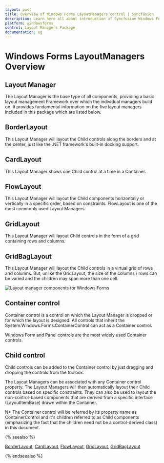 ```yaml
---
layout: post
title: Overview of Windows Forms LayoutManagers control | Syncfusion
description: Learn here all about introduction of Syncfusion Windows Forms LayoutManagers control, its elements and more details.
platform: windowsforms
control: Layout Managers Package
documentation: ug
---
```

# Windows Forms LayoutManagers Overview

## Layout Manager

The Layout Manager is the base type of all components, providing a basic layout management Framework over which the individual managers build on. It provides fundamental information on the five layout managers included in this package which are listed below.

## BorderLayout

This Layout Manager will layout the Child controls along the borders and at the center, just like the .NET framework's built-in docking support.

## CardLayout

This Layout Manager shows one Child control at a time in a Container.

## FlowLayout

This Layout Manager will layout the Child components horizontally or vertically in a specific order, based on constraints. FlowLayout is one of the most commonly used Layout Managers.

## GridLayout

This Layout Manager will layout Child controls in the form of a grid containing rows and columns.

## GridBagLayout

This Layout Manager will layout the Child controls in a virtual grid of rows and columns. But, unlike the GridLayout, the size of the columns / rows can be varied and the children may span more than one cell.

![Layout manager components for Windows Forms](Overview_images/Overview_img1.jpeg)

## Container control

Container control is a control on which the Layout Manager is dropped or for which the layout is designed. All controls that inherit the System.Windows.Forms.ContainerControl can act as a Container control.

Windows Form and Panel controls are the most widely used Container controls.

## Child control

Child controls can be added to the Container control by just dragging and dropping the controls from the toolbox.

The Layout Managers can be associated with any Container control property. The Layout Managers will then automatically layout their Child controls based on specific constraints. They can also be used to layout the non-control-based components that are derived from a specific interface (LayoutItemBase) drawn within the Container.

N> The Container control will be referred by its property name as ContainerControl and it's children referred to as Child components (emphasizing the fact that the children need not be a control-derived class) in this document.

{% seealso %}

[BorderLayout](/windowsforms/layoutmanagers/borderlayout), [CardLayout](/windowsforms/layoutmanagers/cardlayout), [FlowLayout](/windowsforms/layoutmanagers/flowlayout), [GridLayout](/windowsforms/layoutmanagers/gridlayout), [GridBagLayout](/windowsforms/layoutmanagers/gridbaglayout)

{% endseealso %}